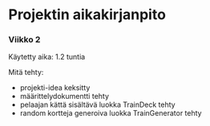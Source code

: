 # Projektin aikakirjanpito

### Viikko 2
Käytetty aika: 
1.2 tuntia

Mitä tehty: 
- projekti-idea keksitty 
- määrittelydokumentti tehty
- pelaajan kättä sisältävä luokka TrainDeck tehty
- random kortteja generoiva luokka TrainGenerator tehty

